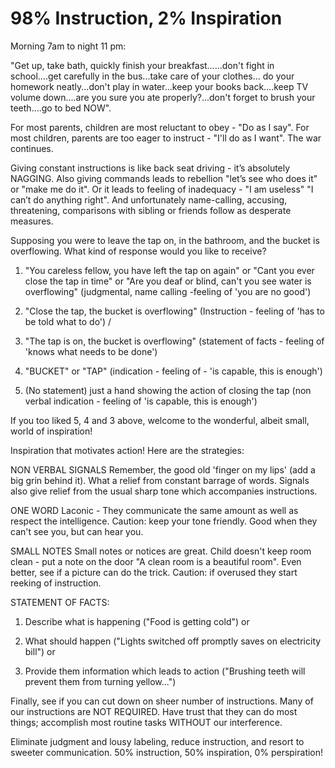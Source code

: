 98% Instruction, 2% Inspiration
===============================
                    
Morning 7am to night 11 pm:

"Get up, take bath, quickly finish your breakfast…...don't fight in school….get carefully in the bus...take care of your clothes... do your homework neatly...don't play in water...keep your books back….keep TV volume down....are you sure you ate properly?...don't forget to brush your teeth….go to bed NOW". 

For most parents, children are most reluctant to obey - "Do as I say". For most children, parents are too eager to instruct - "I'll do as I want". The war continues. 

Giving constant instructions is like back seat driving - it’s absolutely NAGGING. Also giving commands leads to rebellion "let’s see who does it" or "make me do it". Or it leads to feeling of inadequacy - "I am useless" "I can’t do anything right". And unfortunately name-calling, accusing, threatening, comparisons with sibling or friends follow as desperate measures. 

Supposing you were to leave the tap on, in the bathroom, and the bucket is overflowing. What kind of response would you like to receive? 

1. "You careless fellow, you have left the tap on again" or "Cant you ever close the tap in time" or "Are you deaf or blind, can't you see water is overflowing" (judgmental, name calling -feeling of 'you are no good') 

2. "Close the tap, the bucket is overflowing" (Instruction - feeling of 'has to be told what to do') /

3. "The tap is on, the bucket is overflowing" (statement of facts - feeling of 'knows what needs to be done') 

4. "BUCKET" or "TAP" (indication - feeling of - 'is capable, this is enough') 

5. (No statement) just a hand showing the action of closing the tap (non verbal indication - feeling of 'is capable, this is enough') 

If you too liked 5, 4 and 3 above, welcome to the wonderful, albeit small, world of inspiration!  
 
Inspiration that motivates action! Here are the strategies:

NON VERBAL SIGNALS 
Remember, the good old 'finger on my lips' (add a big grin behind it). What a relief from constant barrage of words. Signals also give relief from the usual sharp tone which accompanies instructions.

ONE WORD
Laconic - They communicate the same amount as well as respect the intelligence. Caution: keep your tone friendly. Good when they can't see you, but can hear you. 

SMALL NOTES 
Small notes or notices are great. Child doesn't keep room clean - put a note on the door "A clean room is a beautiful room". Even better, see if a picture can do the trick. Caution: if overused they start reeking of instruction. 

STATEMENT OF FACTS: 

1. Describe what is happening ("Food is getting cold") or 

2. What should happen ("Lights switched off promptly saves on electricity bill") or 

3. Provide them information which leads to action ("Brushing teeth will prevent them from turning yellow...")

Finally, see if you can cut down on sheer number of instructions. Many of our instructions are NOT REQUIRED. Have trust that they can do most things; accomplish most routine tasks WITHOUT our interference. 

Eliminate judgment and lousy labeling, reduce instruction, and resort to sweeter communication. 50% instruction, 50% inspiration, 0% perspiration! 
